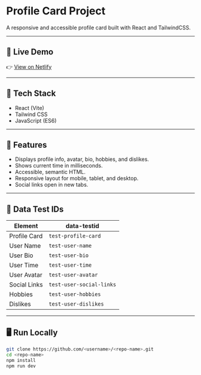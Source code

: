 # Profile Card Project

A responsive and accessible profile card built with React and TailwindCSS.

---

## 🚀 Live Demo
👉 [View on Netlify](https://my-profile-card.netlify.app/)

---

## 🧱 Tech Stack
- React (Vite)
- Tailwind CSS
- JavaScript (ES6)

---

## 🧩 Features
- Displays profile info, avatar, bio, hobbies, and dislikes.
- Shows current time in milliseconds.
- Accessible, semantic HTML.
- Responsive layout for mobile, tablet, and desktop.
- Social links open in new tabs.

---

## 🧪 Data Test IDs
| Element | data-testid |
|----------|--------------|
| Profile Card | `test-profile-card` |
| User Name | `test-user-name` |
| User Bio | `test-user-bio` |
| User Time | `test-user-time` |
| User Avatar | `test-user-avatar` |
| Social Links | `test-user-social-links` |
| Hobbies | `test-user-hobbies` |
| Dislikes | `test-user-dislikes` |

---

## 🖥️ Run Locally
```bash
git clone https://github.com/<username>/<repo-name>.git
cd <repo-name>
npm install
npm run dev
